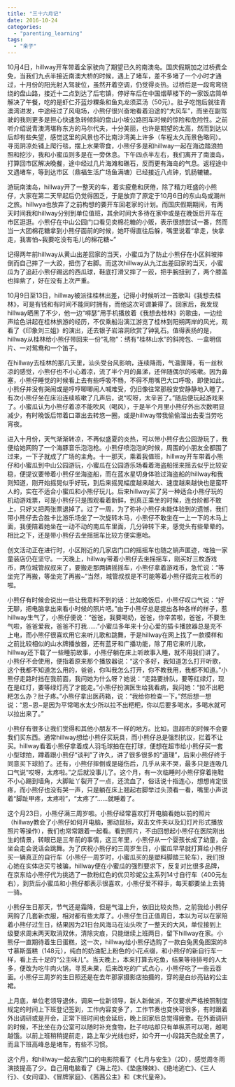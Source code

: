 ```yaml
---
title: "三十六月记"
date: 2016-10-24
categories: 
  - "parenting_learning"
tags: 
  - "亲子"
---
```


10月4日，hillway开车带着全家驶向了期望已久的南澳岛。国庆假期加之过桥费全免，当我们九点半接近南澳大桥的时候，遇上了堵车，差不多堵了一个小时才通过，十月份的阳光射入驾驶位，虽然开着空调，仍觉得炎热。过桥后是一段弯弯绕绕的盘山路，接近十二点到达了后宅镇，停好车后在中国烟草楼下的一家饭店简单解决了午餐，吃的是虾仁芥蓝炒粿条和鱼丸龙须菜汤（50元）。肚子吃饱后就往青澳湾进发，中途经过了风电场，小熊仔很兴奋地看着沿途的“大风车”，而坐在副驾驶的我则更多是担心快速急转倾斜的盘山小坡公路回车时候的惊险和危险性。之前听介绍说青澳湾堪称东方的马尔代夫，十分美丽，也许是期望的太高，然而到达以后却有些失望，感觉这里的风景也不比南沙湾美上许多（车程太久而景色略同）。寻觅阴凉处铺上爬行毯，摆上水果零食，小熊仔多是和hillway一起在海边踏浪拍照和挖沙，我和小蜜瓜则多是在一旁休息。下午四点半左右，我们离开了南澳岛，打算回市区解决晚餐，途中经过几片海滩和礁石，反而更有海岛的气息。返程途中又遇堵车，等到达市区（鼎福生活广场鱼满塘）已经接近八点钟，饥肠辘辘。

游玩南澳岛，hillway开了一整天的车，着实疲惫和厌倦，除了精力旺盛的小熊仔，大家在第二天早起后仍觉得困乏，于是放弃了原定于10月6日的东山岛或潮州之旅。hillwya也放弃了之前构想的要开车回老家的计划。而国庆假期期间，有两天时间我和hillway分别到单位值班，其余时间大多待在家中或是在晚饭后开车在市区逛逛。小熊仔在中山公园门口看见卖棉花糖的小贩，表示很想尝试一番，然而当一大团棉花糖拿到小熊仔面前的时候，她吓得直往后躲，嘴里说着“拿走，快拿走，我害怕~我要吃没有毛儿的棉花糖~”

记得两年前hillway从黄山出差回家的当天，小蜜瓜为了防止小熊仔在小区斜坡摔倒而自己摔了一大跤，扭伤了右脚。而这次hillway从九江出差回家的当天，小蜜瓜为了追赶小熊仔踢远的西瓜球，鞋底打滑又摔了一跤，把手腕扭到了，两个膝盖也摔紫了，好在没有上次严重。

10月9日至13日，hillway被派往桂林出差，记得小时候听过一首歌叫《我想去桂林》，可是有钱和有时间不能同时拥有，而他这次可谓兼得了。回家后，我发现hillway晒黑了不少，他一边“嘚瑟”用手机播放着《我想去桂林》的歌曲，一边绘声绘色讲起在桂林旅游的经历，不仅乘船沿漓江游览了桂林到阳朔两岸的风光，观看了《印象刘三姐》的演出，还去银子岩溶洞欣赏了钟乳石。值得表扬的是，hillway从桂林给小熊仔带回来一份“礼物”：绣有“桂林山水”的斜挎包、一盒明信片、一对鸳鸯和一个笛子。

在hillway去桂林的那几天里，汕头受台风影响，连续降雨，气温骤降，有一丝秋凉的感觉，小熊仔也不小心着凉，流了半个月的鼻涕，还伴随偶尔的咳嗽。因为鼻塞，小熊仔睡觉的时候看上去有些呼吸不畅，不得不用嘴巴大口呼吸，即使如此，小熊仔并没有哭闹或是哼哼唧唧闹人喊难受，仍旧像往常那般安安静静地入睡了。有次小熊仔坐在床沿连续咳嗽了几声后，说“哎呀，太辛苦了。”随后便玩起游戏来了。小蜜瓜认为小熊仔着凉不能吹风（喝风），于是半个月里小熊仔外出次数明显减少，有时晚饭后带着口罩出去转悠一圈，或是hillway带我偷偷溜出去麦当劳吃宵夜。

进入十月份，天气渐渐转凉，不再似盛夏的炎热，可以带小熊仔去公园游玩了，我便给她网购了一个海豚音乐泡泡枪。小熊仔喷泡泡的时候，周围的小朋友全都围了过来，一下子就成了广场的主角。十一那天，乘着我值班，hillway开车带着小熊仔和小蜜瓜到中山公园游玩，小蜜瓜在公园游乐场看着海盗船摇来摇去似乎比较安稳，便提议要带着小熊仔坐海盗船，而在蓝水星切身体验过海盗船的hillway和我则知道，刚开始摇晃似乎好玩，到后来摇晃幅度越来越大、速度越来越快也是蛮吓人的，实在不适合小蜜瓜和小熊仔玩儿。后来hillway买了另一种适合小熊仔玩的机动游戏票，可是小熊仔只是围观看着新鲜，到真正乘坐的时候，连台阶都不敢上，只好又把两张票退掉了。过了一周，为了弥补小熊仔未能体验到的遗憾，我们带小熊仔去合胜卡比游乐场坐了一次旋转木马，小熊仔不敢坐在一上一下的木马上面，我便陪着她坐在一动不动的南瓜车里面，几分钟转下来，感觉头有些晕晕的。相比之下，还是带小熊仔去坐摇摇车比较方便实惠哈。

创文活动正在进行时，小区附近的几家店门口的摇摇车也随之销声匿迹，唯独一家童装店仍在坚守。一天晚上，hillway带着小熊仔去坐摇摇车，刚买好三枚游戏币，两位城管叔叔来了，要搬走那两辆摇摇车，小熊仔拿着游戏币，急忙说：“等坐完了再搬，等坐完了再搬~”当然，城管叔叔是不可能等着小熊仔摇完三枚币的啦。

小熊仔有时候会说出一些让我意料不到的话：比如晚饭后，小熊仔叹口气说：“好无聊，把电脑拿出来看小时候的照片吧。”由于小熊仔总是提出各种各样的样子，惹hillway生气了，小熊仔便说：“爸爸，我要喝奶，爸爸，你辛苦啦，爸爸，不要生气啦，爸爸爱我，爸爸不打我……”小蜜瓜多年来十分心爱的插卡播放器总是充不上电，而小熊仔很喜欢用它来听儿歌和跳舞，于是hillway在网上找了一款模样和之前比较相似的山水牌播放器，还有蓝牙和广播功能，除了用它来听儿歌，hillway还下载了一些睡前故事，小熊仔躺在床上听故事入睡，就不用我们讲了。小熊仔不会使用，便指着原来那个播放器说：“这个多好，我知道怎么打开听歌，这个我都不知道怎么用的，爸爸，你叫我怎么打开，你不教我用，我都不知道。”小熊仔走路时挡在我前面，我问她为什么呀？她说：“走路要排队，要等红绿灯，现在是红灯，要等绿灯亮了才能走。”小熊仔扮演医生给我看病，我问她：“拉不出粑粑怎么办？肚子疼。”小熊仔拿出医药箱，说：“我给你检查一下。”然后想一想说：“恩~恩~是因为平常喝水太少所以拉不出粑粑，你以后要多喝水，多喝水就可以拉出来了。”

小熊仔有很多让我们觉得和其他小朋友不一样的地方。比如，逛超市的时候不会要我们买东西。通常hillway想给小熊仔买玩具，而小熊仔总是强烈抗议，拦着不让买。hillway看着小熊仔拿着成人羽毛球拍在在打球，便想在超市给小熊仔买一套小型球拍，蹲着跟小熊仔“谈判”了许久，讲了很多很多的“道理”，后来小熊仔终于同意买下球拍了。还有，小熊仔摔倒或是碰伤后，几乎从来不哭，最多只是连吸几口气说“哎呀，太疼啦。”之后就没事儿了。这个月，有一次临睡时小熊仔穿着拖鞋不小心踢到墙角，大脚趾丫裂开了一点，还流血了，俗话说十指连心，想想肯定很疼，而小熊仔也没有哭一声，只是躺在床上翘起右脚举过头顶看一看，嘴里小声说着“脚趾甲疼，太疼啦”，“太疼了”……就睡着了。

这个月23日，小熊仔满三周岁啦。小熊仔经常喜欢打开电脑看她以前的照片（hillway教会了小熊仔如何开电脑，挪动鼠标，双击文件夹以及幻灯片形式播放照片等操作），我们也常常跟着一起看。看到照片，不由回想起小熊仔在医院刚出生的情景，转眼已是三年前的事情，这三年里，小熊仔从一个婴孩长成了幼童，会坐会走会说话会跳舞。为了庆祝小熊仔的三周岁生日，小蜜瓜早早就打算给小熊仔买一辆真正的自行车（小熊仔一周岁时，小蜜瓜买的是塑料脚踏三轮车），我们担心她在实体店买亏被骗，hillway便在小蜜瓜的强烈要求下，反复对比很多品牌，在京东给小熊仔代为挑选了一款粉红色的优贝珍妮公主系列14寸自行车（400元左右），到货后小蜜瓜和小熊仔都表示很喜欢，小熊仔爱不释手，每天都要坐上去骑一骑。

小熊仔生日那天，节气还是霜降，但是气温上升，依旧比较炎热，之前我给小熊仔网购了几套新衣服，相对都有些太厚了。小熊仔生日正值周日，本以为可以在家陪着小熊仔过生日，结果因为21日台风海马在汕头吹了一整天的大风，单位接到上级要求周末两天取消双休，清除灾痕，只能继续上班两日，留下hillway在家。小熊仔一直期待着生日蛋糕，这一次，hillway给小熊仔选购了一款白兔黑兔图案的8寸慕斯蛋糕（148元），纯白的奶油配上粉色的小花点缀，和小熊仔的新自行车一样，看上去十足的“公主味儿”。当天晚上，本来打算去吃鱼，结果等待排号的人太多，便改为吃牛肉火锅，寻觅未果，后来改吃的广式点心，小熊仔吃了一些云吞面。小熊仔三周岁的生日照还是在去年那家摄影店拍摄的，穿的是白纱亮钻的公主裙。

上月底，单位老领导退休，调来一位新领导，新人新做派，不仅要求严格按照制度规定的时间上下班登记签到，工作内容变多了，工作节奏也变快可很多，有时跟着外出调研或是开会，正常下班时间也会延后，晚上回家后总觉得疲惫。在外面调研的时候，不比坐在办公室可以随时补充食物，肚子咕咕却只有单枞茶可以喝，越喝越饿。以前上班稍稍提前走，路上车少光线也好，如今开一小段路天色就全黑了，而且下班高峰总是堵车，有些不习惯。

这个月，和hillway一起去家门口的电影院看了《七月与安生》（2D），感觉周冬雨演技提高了少。自己用电脑看了《海上花》、《垫底辣妹》、《绝地逃亡》、《三人行》、《女间谍》、《冒牌家庭》、《茜茜公主》和《末代皇帝》。
